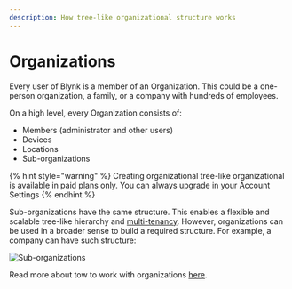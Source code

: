 ```yaml
---
description: How tree-like organizational structure works
---
```


# Organizations

Every user of Blynk is a member of an Organization. This could be a one-person organization, a family, or a company with hundreds of employees.

On a high level, every Organization consists of:

* Members \(administrator and other users\)
* Devices
* Locations
* Sub-organizations 

{% hint style="warning" %}
Creating organizational tree-like organizational is available in paid plans only. You can always upgrade in your Account Settings
{% endhint %}

Sub-organizations have the same structure. This enables a flexible and scalable tree-like hierarchy and [multi-tenancy](multi-tenant-tree-structure.md). However, organizations can be used in a broader sense to build a required structure. For example, a company can have such structure:

![Sub-organizations](https://user-images.githubusercontent.com/72824404/119477378-94bab300-bd57-11eb-8b20-7016752d3f18.png)

Read more about tow to work with organizations [here](../web-dashboard/organizations-1/).

